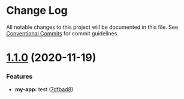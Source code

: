 # Change Log

All notable changes to this project will be documented in this file.
See [Conventional Commits](https://conventionalcommits.org) for commit guidelines.

# [1.1.0](https://github.com/thibault-jacquet/yarn-monorepo/compare/my-app@1.0.1...my-app@1.1.0) (2020-11-19)


### Features

* **my-app:** test ([7dfbad8](https://github.com/thibault-jacquet/yarn-monorepo/commit/7dfbad800a4e4cc1253a64ffbd43a99215e253c2))
